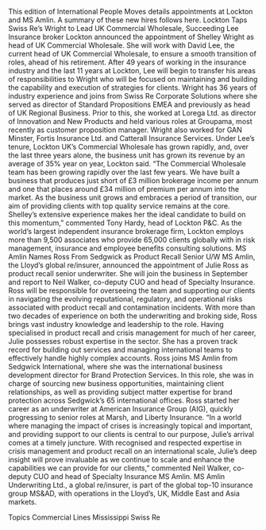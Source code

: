 This edition of International People Moves details appointments at Lockton and MS Amlin.
A summary of these new hires follows here.
Lockton Taps Swiss Re’s Wright to Lead UK Commercial Wholesale, Succeeding Lee
Insurance broker Lockton announced the appointment of Shelley Wright as head of UK Commercial Wholesale.
She will work with David Lee, the current head of UK Commercial Wholesale, to ensure a smooth transition of roles, ahead of his retirement. After 49 years of working in the insurance industry and the last 11 years at Lockton, Lee will begin to transfer his areas of responsibilities to Wright who will be focused on maintaining and building the capability and execution of strategies for clients.
Wright has 36 years of industry experience and joins from Swiss Re Corporate Solutions where she served as director of Standard Propositions EMEA and previously as head of UK Regional Business. Prior to this, she worked at Lorega Ltd. as director of Innovation and New Products and held various roles at Groupama, most recently as customer proposition manager. Wright also worked for GAN Minster, Fortis Insurance Ltd. and Catterall Insurance Services.
Under Lee’s tenure, Lockton UK’s Commercial Wholesale has grown rapidly, and, over the last three years alone, the business unit has grown its revenue by an average of 35% year on year, Lockton said.
“The Commercial Wholesale team has been growing rapidly over the last few years. We have built a business that produces just short of £3 million brokerage income per annum and one that places around £34 million of premium per annum into the market. As the business unit grows and embraces a period of transition, our aim of providing clients with top quality service remains at the core. Shelley’s extensive experience makes her the ideal candidate to build on this momentum,” commented Tony Hardy, head of Lockton P&C.
As the world’s largest independent insurance brokerage firm, Lockton employs more than 9,500 associates who provide 65,000 clients globally with in risk management, insurance and employee benefits consulting solutions.
MS Amlin Names Ross From Sedgwick as Product Recall Senior U/W
MS Amlin, the Lloyd’s global re/insurer, announced the appointment of Julie Ross as product recall senior underwriter. She will join the business in September and report to Neil Walker, co-deputy CUO and head of Specialty Insurance.
Ross will be responsible for overseeing the team and supporting our clients in navigating the evolving reputational, regulatory, and operational risks associated with product recall and contamination incidents.
With more than two decades of experience on both the underwriting and broking side, Ross brings vast industry knowledge and leadership to the role. Having specialised in product recall and crisis management for much of her career, Julie possesses robust expertise in the sector. She has a proven track record for building out services and managing international teams to effectively handle highly complex accounts.
Ross joins MS Amlin from Sedgwick International, where she was the international business development director for Brand Protection Services. In this role, she was in charge of sourcing new business opportunities, maintaining client relationships, as well as providing subject matter expertise for brand protection across Sedgwick’s 65 international offices. Ross started her career as an underwriter at American Insurance Group (AIG), quickly progressing to senior roles at Marsh, and Liberty Insurance.
“In a world where managing the impact of crises is increasingly topical and important, and providing support to our clients is central to our purpose, Julie’s arrival comes at a timely juncture. With recognised and respected expertise in crisis management and product recall on an international scale, Julie’s deep insight will prove invaluable as we continue to scale and enhance the capabilities we can provide for our clients,” commented Neil Walker, co-deputy CUO and head of Specialty Insurance MS Amlin.
MS Amlin Underwriting Ltd., a global re/insurer, is part of the global top-10 insurance group MS&AD, with operations in the Lloyd’s, UK, Middle East and Asia markets.

Topics
Commercial Lines
Mississippi
Swiss Re
